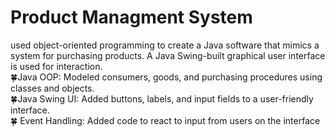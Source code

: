 # Product Managment System
used object-oriented programming to create a Java software that mimics a system
for purchasing products. A Java Swing-built graphical user interface is used for
interaction. <br>
 🍀Java OOP: Modeled consumers, goods, and purchasing procedures using classes and
    objects. <br>
 🍀Java Swing UI: Added buttons, labels, and input fields to a user-friendly interface. <br>
 🍀 Event Handling: Added code to react to input from users on the interface
